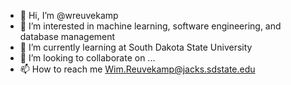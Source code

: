 - 👋 Hi, I’m @wreuvekamp
- 👀 I’m interested in machine learning, software engineering, and database management
- 🌱 I’m currently learning at South Dakota State University
- 💞️ I’m looking to collaborate on ...
- 📫 How to reach me Wim.Reuvekamp@jacks.sdstate.edu

<!---
WimReuvekampSDSU/WimReuvekampSDSU is a ✨ special ✨ repository because its `README.md` (this file) appears on your GitHub profile.
You can click the Preview link to take a look at your changes.
--->
